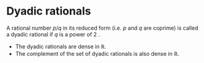 # Dyadic rationals
A rational number $p / q$ in its reduced form (i.e. $p$ and $q$ are coprime) is called a dyadic rational if $q$ is a power of 2 . 
- The dyadic rationals are dense in $\mathbb{R}$. 
- The complement of the set of dyadic rationals is also dense in $\mathbb{R}$.